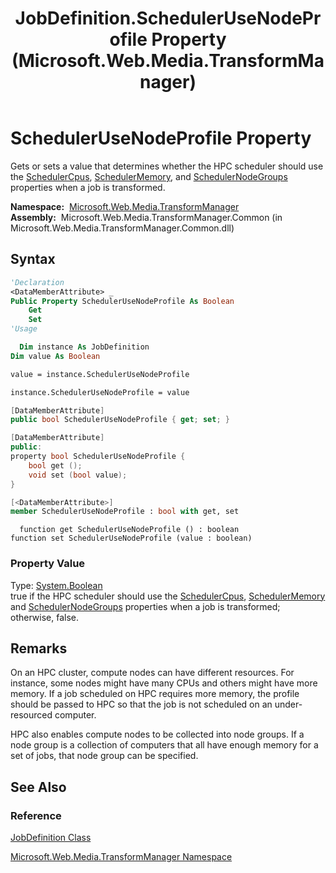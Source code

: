 ﻿---
title: JobDefinition.SchedulerUseNodeProfile Property (Microsoft.Web.Media.TransformManager)
TOCTitle: SchedulerUseNodeProfile Property
ms:assetid: P:Microsoft.Web.Media.TransformManager.JobDefinition.SchedulerUseNodeProfile
ms:mtpsurl: https://msdn.microsoft.com/en-us/library/microsoft.web.media.transformmanager.jobdefinition.schedulerusenodeprofile(v=VS.90)
ms:contentKeyID: 35521135
ms.date: 06/14/2012
mtps_version: v=VS.90
f1_keywords:
- Microsoft.Web.Media.TransformManager.JobDefinition.SchedulerUseNodeProfile
- Microsoft.Web.Media.TransformManager.JobDefinition.get_SchedulerUseNodeProfile
- Microsoft.Web.Media.TransformManager.JobDefinition.set_SchedulerUseNodeProfile
dev_langs:
- csharp
- jscript
- vb
- FSharp
- cpp
api_location:
- Microsoft.Web.Media.TransformManager.Common.dll
api_name:
- Microsoft.Web.Media.TransformManager.JobDefinition.get_SchedulerUseNodeProfile
- Microsoft.Web.Media.TransformManager.JobDefinition.set_SchedulerUseNodeProfile
- Microsoft.Web.Media.TransformManager.JobDefinition.SchedulerUseNodeProfile
api_type:
- Managed
topic_type:
- apiref
- kbSyntax
product_family_name: VS
ROBOTS: INDEX,FOLLOW
---

# SchedulerUseNodeProfile Property

Gets or sets a value that determines whether the HPC scheduler should use the [SchedulerCpus](jobdefinition-schedulercpus-property-microsoft-web-media-transformmanager.md), [SchedulerMemory](jobdefinition-schedulermemory-property-microsoft-web-media-transformmanager.md), and [SchedulerNodeGroups](jobdefinition-schedulernodegroups-property-microsoft-web-media-transformmanager.md) properties when a job is transformed.

**Namespace:**  [Microsoft.Web.Media.TransformManager](microsoft-web-media-transformmanager-namespace.md)  
**Assembly:**  Microsoft.Web.Media.TransformManager.Common (in Microsoft.Web.Media.TransformManager.Common.dll)

## Syntax

```vb
'Declaration
<DataMemberAttribute> _
Public Property SchedulerUseNodeProfile As Boolean
    Get
    Set
'Usage

  Dim instance As JobDefinition
Dim value As Boolean

value = instance.SchedulerUseNodeProfile

instance.SchedulerUseNodeProfile = value
```

```csharp
[DataMemberAttribute]
public bool SchedulerUseNodeProfile { get; set; }
```

```cpp
[DataMemberAttribute]
public:
property bool SchedulerUseNodeProfile {
    bool get ();
    void set (bool value);
}
```

``` fsharp
[<DataMemberAttribute>]
member SchedulerUseNodeProfile : bool with get, set
```

```jscript
  function get SchedulerUseNodeProfile () : boolean
function set SchedulerUseNodeProfile (value : boolean)
```

### Property Value

Type: [System.Boolean](https://msdn.microsoft.com/library/a28wyd50)  
true if the HPC scheduler should use the [SchedulerCpus](jobdefinition-schedulercpus-property-microsoft-web-media-transformmanager.md), [SchedulerMemory](jobdefinition-schedulermemory-property-microsoft-web-media-transformmanager.md) and [SchedulerNodeGroups](jobdefinition-schedulernodegroups-property-microsoft-web-media-transformmanager.md) properties when a job is transformed; otherwise, false.  

## Remarks

On an HPC cluster, compute nodes can have different resources. For instance, some nodes might have many CPUs and others might have more memory. If a job scheduled on HPC requires more memory, the profile should be passed to HPC so that the job is not scheduled on an under-resourced computer.

HPC also enables compute nodes to be collected into node groups. If a node group is a collection of computers that all have enough memory for a set of jobs, that node group can be specified.

## See Also

### Reference

[JobDefinition Class](jobdefinition-class-microsoft-web-media-transformmanager.md)

[Microsoft.Web.Media.TransformManager Namespace](microsoft-web-media-transformmanager-namespace.md)

